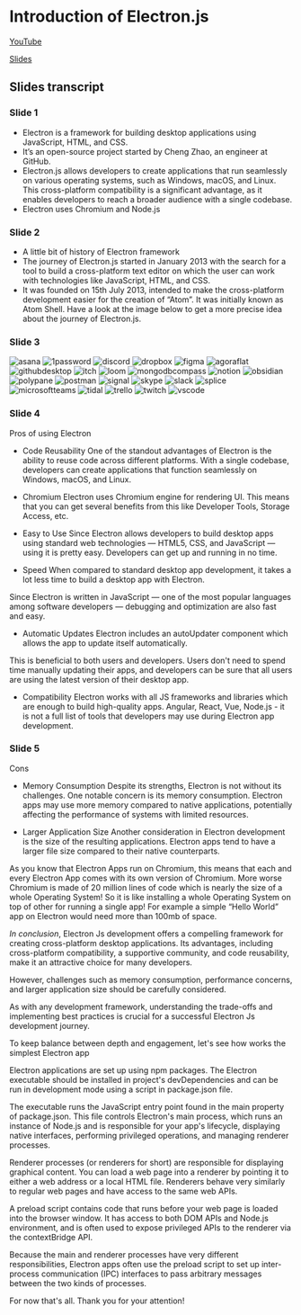 # Introduction of Electron.js

[YouTube]([link](https://www.youtube.com/watch?v=94D-sxPKhBm))

[Slides](https://rolling-scopes-school.github.io/mideli37-JSFE2023Q4/presentation/)

## Slides transcript

### Slide 1

- Electron is a framework for building desktop applications using JavaScript, HTML, and CSS.
- It’s an open-source project started by Cheng Zhao, an engineer at GitHub.
- Electron.js allows developers to create applications that run seamlessly on various operating systems, such as Windows, macOS, and Linux. This cross-platform compatibility is a significant advantage, as it enables developers to reach a broader audience with a single codebase.
- Electron uses Chromium and Node.js

### Slide 2

- A little bit of history of Electron framework
- The journey of Electron.js started in January 2013 with the search for a tool to build a cross-platform text editor on which the user can work with technologies like JavaScript, HTML, and CSS.
- It was founded on 15th July 2013, intended to make the cross-platform development easier for the creation of “Atom”. It was initially known as Atom Shell. Have a look at the image below to get a more precise idea about the journey of Electron.js.  

### Slide 3

 ![asana](https://img.shields.io/badge/asana-ccc?style=for-the-badge&logo=asana) ![1password](https://img.shields.io/badge/1password-ccc?style=for-the-badge&logo=1password) ![discord](https://img.shields.io/badge/discord-ccc?style=for-the-badge&logo=discord) ![dropbox](https://img.shields.io/badge/dropbox-ccc?style=for-the-badge&logo=dropbox) ![figma](https://img.shields.io/badge/figma-ccc?style=for-the-badge&logo=figma) ![agoraflat](https://img.shields.io/badge/agoraflat-ccc?style=for-the-badge&logo=agoraflat) ![githubdesktop](https://img.shields.io/badge/githubdesktop-ccc?style=for-the-badge&logo=github) ![itch](https://img.shields.io/badge/itch-ccc?style=for-the-badge&logo=itch) ![loom](https://img.shields.io/badge/loom-ccc?style=for-the-badge&logo=loom) ![mongodbcompass](https://img.shields.io/badge/mongodbcompass-ccc?style=for-the-badge&logo=mongodb) ![notion](https://img.shields.io/badge/notion-ccc?style=for-the-badge&logo=notion) ![obsidian](https://img.shields.io/badge/obsidian-ccc?style=for-the-badge&logo=obsidian) ![polypane](https://img.shields.io/badge/polypane-ccc?style=for-the-badge&logo=polypane) ![postman](https://img.shields.io/badge/postman-ccc?style=for-the-badge&logo=postman) ![signal](https://img.shields.io/badge/signal-ccc?style=for-the-badge&logo=signal) ![skype](https://img.shields.io/badge/skype-ccc?style=for-the-badge&logo=skype) ![slack](https://img.shields.io/badge/slack-ccc?style=for-the-badge&logo=slack) ![splice](https://img.shields.io/badge/splice-ccc?style=for-the-badge&logo=splice) ![microsoftteams](https://img.shields.io/badge/microsoftteams-ccc?style=for-the-badge&logo=microsoftteams) ![tidal](https://img.shields.io/badge/tidal-ccc?style=for-the-badge&logo=tidal) ![trello](https://img.shields.io/badge/trello-ccc?style=for-the-badge&logo=trello) ![twitch](https://img.shields.io/badge/twitch-ccc?style=for-the-badge&logo=twitch) ![vscode](https://img.shields.io/badge/vscode-ccc?style=for-the-badge&logo=visualstudiocode)

### Slide 4

Pros of using Electron

- Code Reusability
One of the standout advantages of Electron is the ability to reuse code across different platforms. With a single codebase, developers can create applications that function seamlessly on Windows, macOS, and Linux.

- Chromium
Electron uses Chromium engine for rendering UI. This means that you can get several benefits from this like Developer Tools, Storage Access, etc.

- Easy to Use
Since Electron allows developers to build desktop apps using standard web technologies — HTML5, CSS, and JavaScript — using it is pretty easy. Developers can get up and running in no time.

- Speed
When compared to standard desktop app development, it takes a lot less time to build a desktop app with Electron.

Since Electron is written in JavaScript — one of the most popular languages among software developers — debugging and optimization are also fast and easy.

- Automatic Updates
Electron includes an autoUpdater component which allows the app to update itself automatically.

This is beneficial to both users and developers. Users don't need to spend time manually updating their apps, and developers can be sure that all users are using the latest version of their desktop app.

- Compatibility
Electron works with all JS frameworks and libraries which are enough to build high-quality apps. Angular, React, Vue, Node.js - it is not a full list of tools that developers may use during Electron app development.

### Slide 5

Cons

- Memory Consumption
Despite its strengths, Electron is not without its challenges. One notable concern is its memory consumption. Electron apps may use more memory compared to native applications, potentially affecting the performance of systems with limited resources.

- Larger Application Size
Another consideration in Electron development is the size of the resulting applications. Electron apps tend to have a larger file size compared to their native counterparts.

As you know that Electron Apps run on Chromium, this means that each and every Electron App comes with its own version of Chromium. More worse Chromium is made of 20 million lines of code which is nearly the size of a whole Operating System! So it is like installing a whole Operating System on top of other for running a single app! For example a simple “Hello World” app on Electron would need more than 100mb of space.

*In conclusion*, Electron Js development offers a compelling framework for creating cross-platform desktop applications. Its advantages, including cross-platform compatibility, a supportive community, and code reusability, make it an attractive choice for many developers.

However, challenges such as memory consumption, performance concerns, and larger application size should be carefully considered.

As with any development framework, understanding the trade-offs and implementing best practices is crucial for a successful Electron Js development journey.

To keep balance between depth and engagement, let's see how works the simplest Electron app

Electron applications are set up using npm packages. The Electron executable should be installed in project's devDependencies and can be run in development mode using a script in package.json file.

The executable runs the JavaScript entry point found in the main property of package.json. This file controls Electron's main process, which runs an instance of Node.js and is responsible for your app's lifecycle, displaying native interfaces, performing privileged operations, and managing renderer processes.

Renderer processes (or renderers for short) are responsible for displaying graphical content. You can load a web page into a renderer by pointing it to either a web address or a local HTML file. Renderers behave very similarly to regular web pages and have access to the same web APIs.

A preload script contains code that runs before your web page is loaded into the browser window. It has access to both DOM APIs and Node.js environment, and is often used to expose privileged APIs to the renderer via the contextBridge API.

Because the main and renderer processes have very different responsibilities, Electron apps often use the preload script to set up inter-process communication (IPC) interfaces to pass arbitrary messages between the two kinds of processes.

For now that's all. Thank you for your attention!
